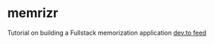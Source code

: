 # memrizr
Tutorial on building a Fullstack memorization application
[dev.to feed](https://dev.to/jacobsngoodwin/16-create-gin-middleware-to-extract-authorized-user-1jom)